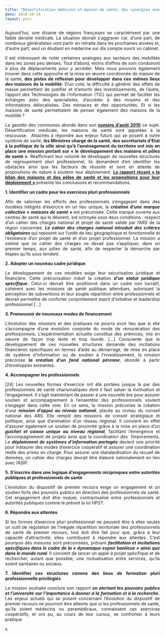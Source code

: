 ```yaml
---
title: "Désertification médicale et maison de santé, des synergies avec les transports ?"
date: 2010-10-14
layout: post
---
```


<p style="text-align: justify">Aujourd'hui, une dizaine de régions françaises se caractérisent par une faible densité médicale. La situation devrait s'aggraver car, d'une part, de nombreux généralistes vont partir en retraite dans les prochaines années et, d'autre part, seul un étudiant en médecine sur dix compte ouvrir un cabinet.</p> <p style="text-align: justify">Il est intéressant de noter certaines analogies aux secteurs des mobilités dans les zones peu denses. Tout d’abord, moins d’offres de soin conduiront à plus de déplacements pour y accéder. Mais nous pouvons également trouver dans cette approche et la mise en œuvre coordonnée de maison de la santé, <strong>des pistes de réflexion pour développer dans ces mêmes lieux des maisons de la mobilité</strong>. D’un coté, la difficulté à générer des effets de masse permettant de justifier et d’amortir des investissements, de l’autre, l’apport des Technologies de l’information (TIC) qui permet de faciliter les échanges avec des spécialistes, d’accéder à des moyens et des informations délocalisées. Des menaces et des opportunités. Et si les maisons de santé permettaient de penser également des maisons de la mobilité ?</p> <p style="text-align: justify">La gazette des communes aborde dans son <strong><a href="http://www.lagazettedescommunes.com/sommaire/2041.pdf">numéro d’août 2010</a></strong> ce sujet. Désertification médicale, les maisons de santé sont appelées à la rescousse.  Attachés à répondre aux enjeux futurs qui se posent à notre système de santé, <strong>les Ministres chargé de la santé, des secrétariats d’Etat à la politique de la ville ainsi qu’à l’aménagement du territoire ont mis en place une mission portant sur « le développement des maisons et pôles de santé »</strong>. Réaffirmant leur volonté de développer de nouvelles structures de regroupement pluri professionnel, ils demandent d’en identifier les obstacles ainsi que les facteurs de réussite et sont en attente de propositions de nature à soutenir leur déploiement. <strong><a href="/wp-content/uploads/sites/6/2010/10/0000.pdf">Le rapport récent « le bilan des maisons et des pôles de santé et les propositions pour leur déploiement »</a> </strong>présente les conclusions et recommandations. </p>  <!--more-->   <p style="text-align: justify"><strong>1. Identifier un cadre pour les exercices pluri professionnels</strong></p> <p style="text-align: justify">Afin de valoriser les efforts des professionnels s’engageant dans des modèles intégrés d’exercice en un lieu unique, la <strong><em>création d’une marque collective « maisons de santé » </em></strong>est préconisée. Cette marque ouverte aux centres de santé qui le désirent, est octroyée sous deux conditions : respect d’un cahier des charges national et projet de santé validé par l’ARS de la région concernée. <strong><em>Le cahier des charges national introduit des critères obligatoires </em></strong>qui reposent sur l’unité de lieu géographique et fonctionnelle et l’existence d’un projet de santé et d’un projet professionnel. La mission a estimé que ce cahier des charges ne devait pas s’appliquer, dans un premier temps, aux pôles de santé, afin de respecter la démarche par étapes qu’ils sous tendent.</p> <p style="text-align: justify"><strong>2. Adopter un nouveau cadre juridique</strong></p> <p style="text-align: justify">Le développement de ces modèles exige leur sécurisation juridique et financière. Cette préconisation induit la création <strong><em>d’un statut juridique spécifique. </em></strong>Celui-ci devrait être positionné dans un cadre non lucratif, cohérent avec les missions de santé publique attendues, autorisant la perception de subventions et leur souple répartition entre professionnels et devrait permettre de conforter conjointement esprit d’initiative et leadership professionnel […]</p> <p style="text-align: justify"><strong>3. Promouvoir de nouveaux modes de financement</strong></p> <p style="text-align: justify">L’évolution des missions et des pratiques ne pourra avoir lieu que si elle s’accompagne d’une évolution conjointe du mode de rémunération des professionnels. L’expérimentation actuelle constitue des prémices, mis en oeuvre de façon trop lente et trop lourde. […] Consciente que le développement de ces nouvelles structures demande des incitations financières spécifiques en termes d’aide au démarrage, de mise en place de système d’information ou de soutien à l’investissement, la mission préconise <strong><em>la création d’un fond national pérenne</em></strong>, abondé à partir d’enveloppes existantes.</p> <p style="text-align: justify"><strong>4. Accompagner les professionnels</strong></p> <p style="text-align: justify">[24] Les nouvelles formes d’exercice ont été portées jusque là par des professionnels de santé charismatiques dont il faut saluer la motivation et l’engagement. Il s’agit maintenant de passer à une nouvelle ère pour assurer soutien et accompagnement à l’ensemble des professionnels voulant s’engager dans cette voie. En ce sens, la mission préconise la création d’une <strong><em>mission d’appui au niveau national</em></strong>, placée au niveau du conseil national des ARS. Elle remplit des missions de conseil stratégique et politique, ainsi que d’animation d’un réseau régional. Il convient en effet d’assurer également un soutien de proximité grâce à la mise en place d’un <strong><em>guichet et caisse unique au niveau régional</em></strong>, facilitant l’émergence et l’accompagnement de projets ainsi que la coordination des  financements. Le <strong><em>déploiement de systèmes d’information partagée </em></strong>devient une priorité pour instaurer des modes d’exercice coopératif et assurer une coordination réelle des prises en charge. Pour assurer une standardisation du recueil de données, un cahier des charges devrait être élaboré nationalement en lien avec l’ASIP.</p> <p style="text-align: justify"><strong>5. S’inscrire dans une logique d’engagements réciproques entre autorités publiques et professionnels de santé</strong></p> <p style="text-align: justify">L’évolution du dispositif de premier recours exige un engagement et un soutien forts des pouvoirs publics en direction des professionnels de santé. Cet engagement doit être mutuel, contractualisé entre professionnels et autorités publiques comme le prévoit la loi HPST.</p> <p style="text-align: justify"><strong>6. Répondre aux attentes</strong></p> <p style="text-align: justify">Si les formes d’exercice pluri professionnel ne peuvent être à elles seules un outil de régulation de l’inégale répartition territoriale des professionnels de santé de premier recours, tout doit être fait pour que, grâce à leur capacité d’attractivité, elles contribuent à répondre aux attentes. C’est pourquoi des mesures sont préconisées, prônant <strong><em>facilitation et incitations spécifiques dans le cadre de la « dynamique espoir banlieue » ainsi que dans le monde rural</em></strong>. Il convient de lancer un appel à projet spécifique et de rechercher, autant que possible, une mutualisation entre services, qu’ils soient sanitaires ou sociaux.</p> <p style="text-align: justify"><strong>7. Identifier ces structures comme des lieux de formation pluri professionnelle privilégiés</strong></p> <p style="text-align: justify">La mission souhaite conclure son rapport <strong><em>en alertant les pouvoirs publics et l’université sur l’importance à donner à la formation et à la recherche. </em></strong>Les enjeux actuels qui se posent concernant l’évolution du dispositif de premier recours ne pourront être atteints que si les professionnels de santé, qu’ils soient médecins ou paramédicaux, connaissent ces exercices coopératifs, et ont pu, au cours de leur cursus, se confronter à leurs pratique
s.</p>